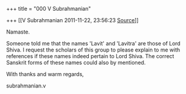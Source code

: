 +++
title = "000 V Subrahmanian"

+++
[[V Subrahmanian	2011-11-22, 23:56:23 [Source](https://groups.google.com/g/bvparishat/c/yFPvlqDA6ZA)]]



Namaste.

  

Someone told me that the names 'Lavit' and 'Lavitra' are those of Lord Shiva. I request the scholars of this group to please explain to me with references if these names indeed pertain to Lord Shiva. The correct Sanskrit forms of these names could also by mentioned.

  

With thanks and warm regards,

subrahmanian.v

